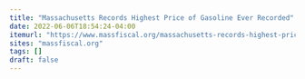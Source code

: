```yaml
---
title: "Massachusetts Records Highest Price of Gasoline Ever Recorded"
date: 2022-06-06T18:54:24-04:00
itemurl: "https://www.massfiscal.org/massachusetts-records-highest-price-gasoline-ever-recorded"
sites: "massfiscal.org"
tags: []
draft: false
---
```


